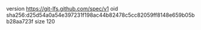 version https://git-lfs.github.com/spec/v1
oid sha256:d25d54a0a54e397231f198ac44b82478c5cc82059ff8148e659b05bb28aa723f
size 120
